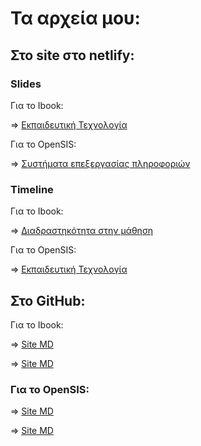 # Τα αρχεία μου:
## Στο site στο netlify:
### Slides

Για το Ibook:

=> [Εκπαιδευτική Τεχνολογία](https://panmour.netlify.app//slides/learning/)

Για το OpenSIS:

=> [Συστήματα επεξεργασίας πληροφοριών](https://panmour.netlify.app//slides/information-processing-system/)

### Timeline

Για το Ibook:

=> [Διαδραστηκότητα στην μάθηση](https://panmour.netlify.app//timeline/interactivity-in-learning/)

Για το OpenSIS:

=> [Εκπαιδευτική Τεχνολογία](https://panmour.netlify.app//timeline/learning/)

## Στο GitHub:

Για το Ibook:

=> [Site MD](https://github.com/PanMour/site/blob/master/_timeline/interactivity-in-learning.md)

=> [Site MD](https://github.com/PanMour/site/blob/master/_slides/learning.md)

### Για το OpenSIS:

=> [Site MD](https://github.com/PanMour/site/blob/master/_slides/information-processing-system.md)

=> [Site MD](https://github.com/PanMour/site/blob/master/_timeline/learning.md)
